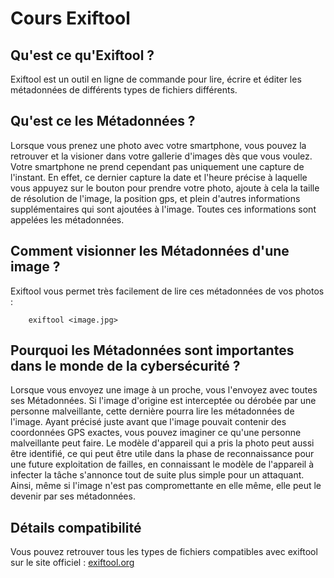 # Cours Exiftool

## Qu'est ce qu'Exiftool ?

Exiftool est un outil en ligne de commande pour lire, écrire et éditer les métadonnées de différents types de fichiers différents.

## Qu'est ce les Métadonnées ?

Lorsque vous prenez une photo avec votre smartphone, vous pouvez la retrouver et la visioner dans votre gallerie d'images dès que vous voulez. Votre smartphone ne prend cependant pas uniquement une capture de l'instant. En effet, ce dernier capture la date et l'heure précise à laquelle vous appuyez sur le bouton pour prendre votre photo, ajoute à cela la taille de résolution de l'image, la position gps, et plein d'autres informations supplémentaires qui sont ajoutées à l'image. Toutes ces informations sont appelées les métadonnées.

## Comment visionner les Métadonnées d'une image ?

Exiftool vous permet très facilement de lire ces métadonnées de vos photos : 

```shell
    exiftool <image.jpg>
```

## Pourquoi les Métadonnées sont importantes dans le monde de la cybersécurité ?

Lorsque vous envoyez une image à un proche, vous l'envoyez avec toutes ses Métadonnées. Si l'image d'origine est interceptée ou dérobée par une personne malveillante, cette dernière pourra lire les métadonnées de l'image. Ayant précisé juste avant que l'image pouvait contenir des coordonnées GPS exactes, vous pouvez imaginer ce qu'une personne malveillante peut faire. Le modèle d'appareil qui a pris la photo peut aussi être identifié, ce qui peut être utile dans la phase de reconnaissance pour une future exploitation de failles, en connaissant le modèle de l'appareil à infecter la tâche s'annonce tout de suite plus simple pour un attaquant.
Ainsi, même si l'image n'est pas compromettante en elle même, elle peut le devenir par ses métadonnées.

## Détails compatibilité

Vous pouvez retrouver tous les types de fichiers compatibles avec exiftool sur le site officiel : [exiftool.org](https://exiftool.org/)